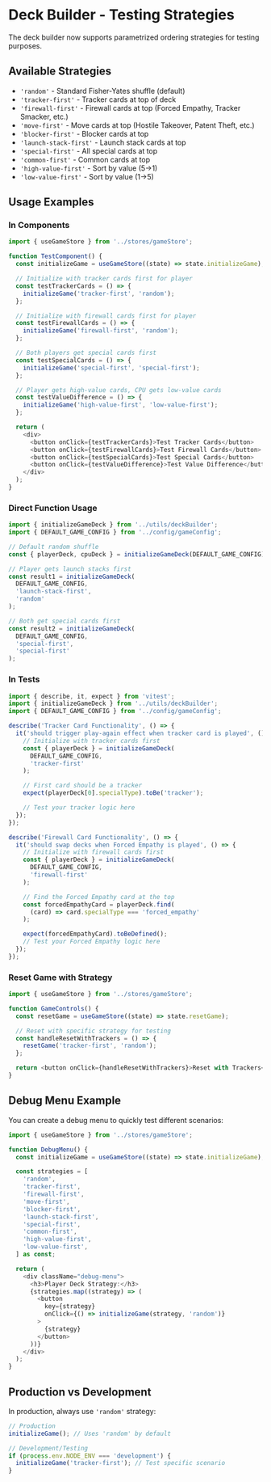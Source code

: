 # Deck Builder - Testing Strategies

The deck builder now supports parametrized ordering strategies for testing purposes.

## Available Strategies

- `'random'` - Standard Fisher-Yates shuffle (default)
- `'tracker-first'` - Tracker cards at top of deck
- `'firewall-first'` - Firewall cards at top (Forced Empathy, Tracker Smacker, etc.)
- `'move-first'` - Move cards at top (Hostile Takeover, Patent Theft, etc.)
- `'blocker-first'` - Blocker cards at top
- `'launch-stack-first'` - Launch stack cards at top
- `'special-first'` - All special cards at top
- `'common-first'` - Common cards at top
- `'high-value-first'` - Sort by value (5→1)
- `'low-value-first'` - Sort by value (1→5)

## Usage Examples

### In Components

```typescript
import { useGameStore } from '../stores/gameStore';

function TestComponent() {
  const initializeGame = useGameStore((state) => state.initializeGame);

  // Initialize with tracker cards first for player
  const testTrackerCards = () => {
    initializeGame('tracker-first', 'random');
  };

  // Initialize with firewall cards first for player
  const testFirewallCards = () => {
    initializeGame('firewall-first', 'random');
  };

  // Both players get special cards first
  const testSpecialCards = () => {
    initializeGame('special-first', 'special-first');
  };

  // Player gets high-value cards, CPU gets low-value cards
  const testValueDifference = () => {
    initializeGame('high-value-first', 'low-value-first');
  };

  return (
    <div>
      <button onClick={testTrackerCards}>Test Tracker Cards</button>
      <button onClick={testFirewallCards}>Test Firewall Cards</button>
      <button onClick={testSpecialCards}>Test Special Cards</button>
      <button onClick={testValueDifference}>Test Value Difference</button>
    </div>
  );
}
```

### Direct Function Usage

```typescript
import { initializeGameDeck } from '../utils/deckBuilder';
import { DEFAULT_GAME_CONFIG } from '../config/gameConfig';

// Default random shuffle
const { playerDeck, cpuDeck } = initializeGameDeck(DEFAULT_GAME_CONFIG);

// Player gets launch stacks first
const result1 = initializeGameDeck(
  DEFAULT_GAME_CONFIG,
  'launch-stack-first',
  'random'
);

// Both get special cards first
const result2 = initializeGameDeck(
  DEFAULT_GAME_CONFIG,
  'special-first',
  'special-first'
);
```

### In Tests

```typescript
import { describe, it, expect } from 'vitest';
import { initializeGameDeck } from '../utils/deckBuilder';
import { DEFAULT_GAME_CONFIG } from '../config/gameConfig';

describe('Tracker Card Functionality', () => {
  it('should trigger play-again effect when tracker card is played', () => {
    // Initialize with tracker cards first
    const { playerDeck } = initializeGameDeck(
      DEFAULT_GAME_CONFIG,
      'tracker-first'
    );

    // First card should be a tracker
    expect(playerDeck[0].specialType).toBe('tracker');

    // Test your tracker logic here
  });
});

describe('Firewall Card Functionality', () => {
  it('should swap decks when Forced Empathy is played', () => {
    // Initialize with firewall cards first
    const { playerDeck } = initializeGameDeck(
      DEFAULT_GAME_CONFIG,
      'firewall-first'
    );

    // Find the Forced Empathy card at the top
    const forcedEmpathyCard = playerDeck.find(
      (card) => card.specialType === 'forced_empathy'
    );

    expect(forcedEmpathyCard).toBeDefined();
    // Test your Forced Empathy logic here
  });
});
```

### Reset Game with Strategy

```typescript
import { useGameStore } from '../stores/gameStore';

function GameControls() {
  const resetGame = useGameStore((state) => state.resetGame);

  // Reset with specific strategy for testing
  const handleResetWithTrackers = () => {
    resetGame('tracker-first', 'random');
  };

  return <button onClick={handleResetWithTrackers}>Reset with Trackers</button>;
}
```

## Debug Menu Example

You can create a debug menu to quickly test different scenarios:

```typescript
import { useGameStore } from '../stores/gameStore';

function DebugMenu() {
  const initializeGame = useGameStore((state) => state.initializeGame);

  const strategies = [
    'random',
    'tracker-first',
    'firewall-first',
    'move-first',
    'blocker-first',
    'launch-stack-first',
    'special-first',
    'common-first',
    'high-value-first',
    'low-value-first',
  ] as const;

  return (
    <div className="debug-menu">
      <h3>Player Deck Strategy:</h3>
      {strategies.map((strategy) => (
        <button
          key={strategy}
          onClick={() => initializeGame(strategy, 'random')}
        >
          {strategy}
        </button>
      ))}
    </div>
  );
}
```

## Production vs Development

In production, always use `'random'` strategy:

```typescript
// Production
initializeGame(); // Uses 'random' by default

// Development/Testing
if (process.env.NODE_ENV === 'development') {
  initializeGame('tracker-first'); // Test specific scenario
}
```
